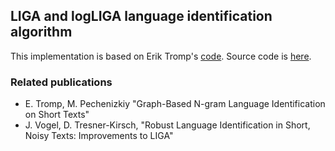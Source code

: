 ## LIGA and logLIGA language identification algorithm
This implementation is based on Erik Tromp's [code](https://github.com/ErikTromp/LIGA).
Source code is [here](https://github.com/comrados/LIGA).

### Related publications
* E. Tromp, M. Pechenizkiy "Graph-Based N-gram Language Identification on Short Texts"
* J. Vogel, D. Tresner-Kirsch, "Robust Language Identification in Short, Noisy Texts: Improvements to LIGA"